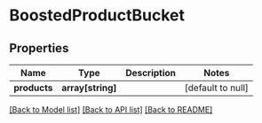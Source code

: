 # BoostedProductBucket

## Properties
Name | Type | Description | Notes
------------ | ------------- | ------------- | -------------
**products** | **array[string]** |  | [default to null]

[[Back to Model list]](../README.md#documentation-for-models) [[Back to API list]](../README.md#documentation-for-api-endpoints) [[Back to README]](../README.md)


